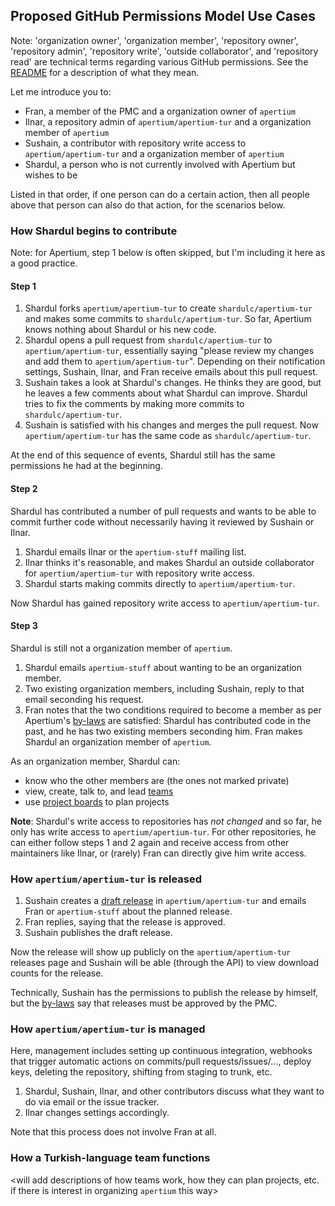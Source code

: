 ## Proposed GitHub Permissions Model Use Cases

Note: 'organization owner', 'organization member', 'repository owner',
'repository admin', 'repository write', 'outside collaborator', and 'repository
read' are technical terms regarding various GitHub permissions. See the
[README][1] for a description of what they mean.

Let me introduce you to:
 * Fran, a member of the PMC and a organization owner of `apertium`
 * Ilnar, a repository admin of `apertium/apertium-tur` and a organization member
of `apertium`
 * Sushain, a contributor with repository write access to `apertium/apertium-tur`
and a organization member of `apertium`
 * Shardul, a person who is not currently involved with Apertium but wishes to be

Listed in that order, if one person can do a certain action, then all people
above that person can also do that action, for the scenarios below.

### How Shardul begins to contribute

Note: for Apertium, step 1 below is often skipped, but I'm including it here as
a good practice.

#### Step 1

1. Shardul forks `apertium/apertium-tur` to create `shardulc/apertium-tur` and makes some
commits to `shardulc/apertium-tur`. So far, Apertium knows nothing about Shardul or his
new code.
1. Shardul opens a pull request from `shardulc/apertium-tur` to `apertium/apertium-tur`,
essentially saying "please review my changes and add them to
`apertium/apertium-tur`". Depending on their notification settings, Sushain, Ilnar,
and Fran receive emails about this pull request.
1. Sushain takes a look at Shardul's changes. He thinks they are good, but he leaves a
few comments about what Shardul can improve. Shardul tries to fix the comments by making
more commits to `shardulc/apertium-tur`.
1. Sushain is satisfied with his changes and merges the pull request. Now
`apertium/apertium-tur` has the same code as `shardulc/apertium-tur`.

At the end of this sequence of events, Shardul still has the same permissions he had
at the beginning.

#### Step 2

Shardul has contributed a number of pull requests and wants to be able to commit
further code without necessarily having it reviewed by Sushain or Ilnar.

1. Shardul emails Ilnar or the `apertium-stuff` mailing list.
1. Ilnar thinks it's reasonable, and makes Shardul an outside collaborator for
`apertium/apertium-tur` with repository write access.
1. Shardul starts making commits directly to `apertium/apertium-tur`.

Now Shardul has gained repository write access to `apertium/apertium-tur`.

#### Step 3

Shardul is still not a organization member of `apertium`.

1. Shardul emails `apertium-stuff` about wanting to be an organization member.
1. Two existing organization members, including Sushain, reply to that email
seconding his request.
1. Fran notes that the two conditions required to become a member as per
Apertium's [by-laws][2] are satisfied: Shardul has contributed code in the past, and he
has two existing members seconding him. Fran makes Shardul an organization member of
`apertium`.

As an organization member, Shardul can:
 * know who the other members are (the ones not marked private)
 * view, create, talk to, and lead [teams][3]
 * use [project boards][4] to plan projects

**Note**: Shardul's write access to repositories has *not changed* and so far, he only has write
access to `apertium/apertium-tur`. For other repositories, he can either follow
steps 1 and 2 again and receive access from other maintainers like Ilnar, or
(rarely) Fran can directly give him write access.


### How `apertium/apertium-tur` is released

1. Sushain creates a [draft release][5] in `apertium/apertium-tur` and emails Fran or
`apertium-stuff` about the planned release.
1. Fran replies, saying that the release is approved.
1. Sushain publishes the draft release.

Now the release will show up publicly on the `apertium/apertium-tur` releases
page and Sushain will be able (through the API) to view download counts for the
release.

Technically, Sushain has the permissions to publish the release by himself, but
the [by-laws][2] say that releases must be approved by the PMC.


### How `apertium/apertium-tur` is managed

Here, management includes setting up continuous integration, webhooks that
trigger automatic actions on commits/pull requests/issues/..., deploy keys,
deleting the repository, shifting from staging to trunk, etc.

1. Shardul, Sushain, Ilnar, and other contributors discuss what they want to do via email
or the issue tracker.
1. Ilnar changes settings accordingly.

Note that this process does not involve Fran at all.


### How a Turkish-language team functions

<will add descriptions of how teams work, how they can plan projects, etc. if
there is interest in organizing `apertium` this way>


  [1]: https://github.com/sushain97/apertium-on-github#organization
  [2]: http://wiki.apertium.org/wiki/By-laws
  [3]: https://help.github.com/articles/about-teams/
  [4]: https://help.github.com/articles/about-project-boards/
  [5]: https://help.github.com/articles/about-releases/
